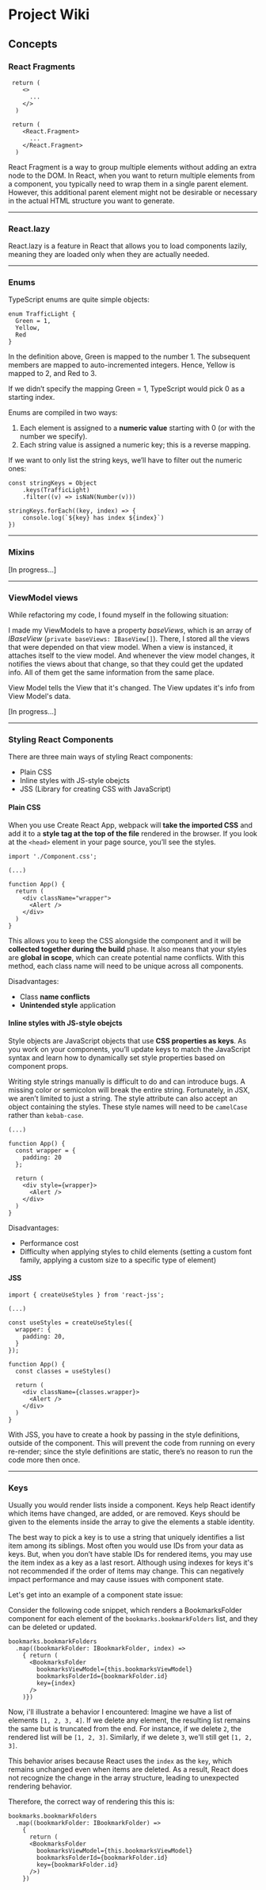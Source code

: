 # Project Wiki

## Concepts

### **React Fragments**
```
 return (
    <>
      ...
    </>
  )
```

```
 return (
    <React.Fragment>
      ...
    </React.Fragment>
  )
```
React Fragment is a way to group multiple elements without adding an extra node to the DOM. In React, when you want to return multiple elements from a component, you typically need to wrap them in a single parent element. However, this additional parent element might not be desirable or necessary in the actual HTML structure you want to generate.
___

### React.lazy
React.lazy is a feature in React that allows you to load components lazily, meaning they are loaded only when they are actually needed. 

___
### Enums

TypeScript enums are quite simple objects:

```
enum TrafficLight {
  Green = 1,
  Yellow,
  Red
}
```
In the definition above, Green is mapped to the number 1. The subsequent members are mapped to auto-incremented integers. Hence, Yellow is mapped to 2, and Red to 3.

If we didn’t specify the mapping Green = 1, TypeScript would pick 0 as a starting index.

Enums are compiled in two ways:
1. Each element is assigned to a **numeric value** starting with 0 (or with the number we specify).
2. Each string value is assigned a numeric key; this is a reverse mapping.

If we want to only list the string keys, we’ll have to filter out the numeric ones:

```
const stringKeys = Object
    .keys(TrafficLight)
    .filter((v) => isNaN(Number(v)))

stringKeys.forEach((key, index) => {
    console.log(`${key} has index ${index}`)
})
```
___
### Mixins

[In progress...]

___
### ViewModel views
While refactoring my code, I found myself in the following situation:

I made my ViewModels to have a property _baseViews_, which is an array of _IBaseView_ (`private baseViews: IBaseView[]`). There, I stored all the views that were depended on that view model. When a view is instanced, it attaches itself to the view model. And whenever the view model changes, it notifies the views about that change, so that they could get the updated info. All of them get the same information from the same place.

View Model tells the View that it's changed. The View updates it's info from View Model's data.


[In progress...]

___
### Styling React Components

There are three main ways of styling React components:
- Plain CSS
- Inline styles with JS-style obejcts
- JSS (Library for creating CSS with JavaScript)

#### Plain CSS
When you use Create React App, webpack will **take the imported CSS** and add it to a **style tag at the top of the file** rendered in the browser. If you look at the `<head>` element in your page source, you’ll see the styles.
```
import './Component.css';

(...)

function App() {
  return (
    <div className="wrapper">
      <Alert />
    </div>
  )
}
```
This allows you to keep the CSS alongside the component and it will be **collected together during the build** phase. It also means that your styles are **global in scope**, which can create potential name conflicts. With this method, each class name will need to be unique across all components.

Disadvantages:
- Class **name conflicts**
- **Unintended style** application

#### Inline styles with JS-style obejcts
Style objects are JavaScript objects that use **CSS properties as keys**. As you work on your components, you’ll update keys to match the JavaScript syntax and learn how to dynamically set style properties based on component props.

Writing style strings manually is difficult to do and can introduce bugs. A missing color or semicolon will break the entire string. Fortunately, in JSX, we aren’t limited to just a string. The style attribute can also accept an object containing the styles. These style names will need to be `camelCase` rather than `kebab-case`.

```
(...)

function App() {
  const wrapper = {
    padding: 20
  };

  return (
    <div style={wrapper}>
      <Alert />
    </div>
  )
}
```

Disadvantages:
- Performance cost
- Difficulty when applying styles to child elements (setting a custom font family, applying a custom size to a specific type of element)


#### JSS



```
import { createUseStyles } from 'react-jss';

(...)

const useStyles = createUseStyles({
  wrapper: {
    padding: 20,
  }
});

function App() {
  const classes = useStyles()

  return (
    <div className={classes.wrapper}>
      <Alert />
    </div>
  )
}
```

With JSS, you have to create a hook by passing in the style definitions, outside of the component. This will prevent the code from running on every re-render; since the style definitions are static, there’s no reason to run the code more then once.

___
### Keys

Usually you would render lists inside a component. Keys help React identify which items have changed, are added, or are removed. Keys should be given to the elements inside the array to give the elements a stable identity.

The best way to pick a key is to use a string that uniquely identifies a list item among its siblings. Most often you would use IDs from your data as keys. But, when you don’t have stable IDs for rendered items, you may use the item index as a key as a last resort. Although using indexes for keys it's not recommended if the order of items may change. This can negatively impact performance and may cause issues with component state.

Let's get into an example of a component state issue:

Consider the following code snippet, which renders a BookmarksFolder component for each element of the `bookmarks.bookmarkFolders` list, and they can be deleted or updated.
```
bookmarks.bookmarkFolders
  .map((bookmarkFolder: IBookmarkFolder, index) => 
    { return (
      <BookmarksFolder
        bookmarksViewModel={this.bookmarksViewModel}
        bookmarksFolderId={bookmarkFolder.id}
        key={index}
      />
    )}) 
```

Now, i'll illustrate a behavior I encountered: Imagine we have a list of elements `[1, 2, 3, 4]`.  If we delete any element, the resulting list remains the same but is truncated from the end. For instance, if we delete `2`, the rendered list will be `[1, 2, 3]`. Similarly, if we delete `3`, we'll still get `[1, 2, 3]`. 

This behavior arises because React uses the `index` as the `key`, which remains unchanged even when items are deleted. As a result, React does not recognize the change in the array structure, leading to unexpected rendering behavior. 

Therefore, the correct way of rendering this this is:
```
bookmarks.bookmarkFolders
  .map((bookmarkFolder: IBookmarkFolder) => 
    {
      return (
      <BookmarksFolder
        bookmarksViewModel={this.bookmarksViewModel}
        bookmarksFolderId={bookmarkFolder.id}
        key={bookmarkFolder.id}
      />)
    }) 
```